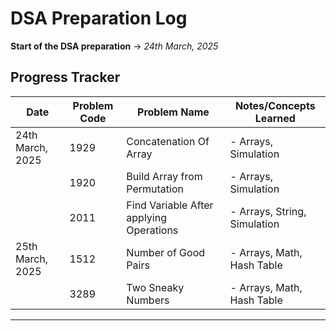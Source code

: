 # DSA Preparation Log

**Start of the DSA preparation** → *24th March, 2025*

## Progress Tracker

| Date             | Problem Code | Problem Name                            | Notes/Concepts Learned       |
|------------------|--------------|-----------------------------------------|------------------------------|
| 24th March, 2025 | 1929         | Concatenation Of Array                  | - Arrays, Simulation         |
|                  | 1920         | Build Array from Permutation            | - Arrays, Simulation         |
|                  | 2011         | Find Variable After applying Operations | - Arrays, String, Simulation |
| 25th March, 2025 | 1512         | Number of Good Pairs                    | - Arrays, Math, Hash Table   |
|                  | 3289         | Two Sneaky Numbers                      | - Arrays, Math, Hash Table   |
---